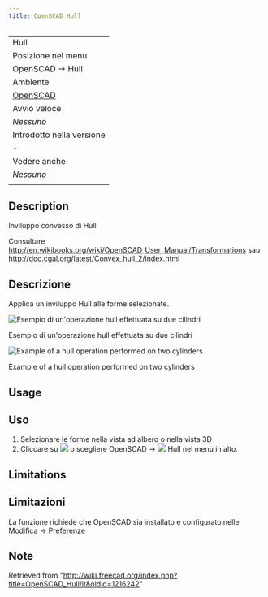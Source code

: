 ```yaml
---
title: OpenSCAD Hull
---
```


|                                                            |
| ---------------------------------------------------------- |
| Hull                                                       |
| Posizione nel menu                                         |
| OpenSCAD → Hull‏‎                                          |
| Ambiente                                                   |
| [OpenSCAD](/OpenSCAD_Workbench/it "OpenSCAD Workbench/it") |
| Avvio veloce                                               |
| _Nessuno_                                                  |
| Introdotto nella versione                                  |
| -                                                          |
| Vedere anche                                               |
| _Nessuno_                                                  |
|                                                            |

## Description

Inviluppo convesso di Hull

Consultare <http://en.wikibooks.org/wiki/OpenSCAD_User_Manual/Transformations> sau <http://doc.cgal.org/latest/Convex_hull_2/index.html>

## Descrizione

Applica un inviluppo Hull alle forme selezionate.

![Esempio di un'operazione hull effettuata su due cilindri](/images/Hull_example.jpg)

Esempio di un'operazione hull effettuata su due cilindri

![Example of a hull operation performed on two cylinders](/images/Hull_example.jpg)

Example of a hull operation performed on two cylinders

## Usage

## Uso

1. Selezionare le forme nella vista ad albero o nella vista 3D
2. Cliccare su ![](/images/OpenSCAD_Hull.png) o scegliere OpenSCAD → ![](/images/OpenSCAD_Hull.png) Hull nel menu in alto.

## Limitations

## Limitazioni

La funzione richiede che OpenSCAD sia installato e configurato nelle Modifica → Preferenze

## Note

Retrieved from "<http://wiki.freecad.org/index.php?title=OpenSCAD_Hull/it&oldid=1216242>"
